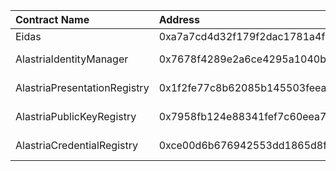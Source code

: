 | Contract Name | Address | ABI |
| :------------ | :-------| :--- |
| Eidas | 0xa7a7cd4d32f179f2dac1781a4f91f08cef480c00 | https://github.com/alastria/alastria-identity/blob/develop/contracts/abi/__contracts_libs_Eidas_sol_Eidas.abi |
| AlastriaIdentityManager | 0x7678f4289e2a6ce4295a1040b415784624a6cb60 | https://github.com/alastria/alastria-identity/blob/develop/contracts/abi/__contracts_identityManager_AlastriaIdentityManager_sol_AlastriaIdentityManager.abi |
| AlastriaPresentationRegistry | 0x1f2fe77c8b62085b145503feeab662c42a79c5ef | https://github.com/alastria/alastria-identity/blob/develop/contracts/abi/__contracts_registry_AlastriaPresentationRegistry_sol_AlastriaPresentationRegistry.abi |
| AlastriaPublicKeyRegistry | 0x7958fb124e88341fef7c60eea7ccfe11a8e09cac | https://github.com/alastria/alastria-identity/blob/develop/contracts/abi/__contracts_registry_AlastriaPublicKeyRegistry_sol_AlastriaPublicKeyRegistry.abi |
| AlastriaCredentialRegistry | 0xce00d6b676942553dd1865d8f76d4186f69a5412 | https://github.com/alastria/alastria-identity/blob/develop/contracts/abi/__contracts_registry_AlastriaCredentialRegistry_sol_AlastriaCredentialRegistry.abi |

